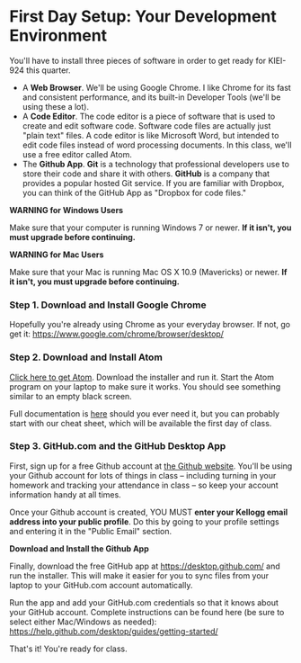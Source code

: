 # First Day Setup: Your Development Environment

You'll have to install three pieces of software in order to get ready for KIEI-924 this quarter.

- A **Web Browser**.  We'll be using Google Chrome. I like Chrome for its fast and consistent performance, and its built-in Developer Tools (we'll be using these a lot).
- A **Code Editor**. The code editor is a piece of software that is used to create and edit software code. Software code files are actually just "plain text" files.  A code editor is like Microsoft Word, but intended to edit code files instead of word processing documents. In this class, we'll use a free editor called Atom.
- The **Github App**. **Git** is a technology that professional developers use to store their code and share it with others. **GitHub** is a company that provides a popular hosted Git service.  If you are familiar with Dropbox, you can think of the GitHub App as "Dropbox for code files."

**WARNING for Windows Users**

Make sure that your computer is running Windows 7 or newer. **If it isn't, you must upgrade before continuing.**


**WARNING for Mac Users**

Make sure that your Mac is running Mac OS X 10.9 (Mavericks) or newer. **If it isn't, you must upgrade before continuing.**



### Step 1. Download and Install Google Chrome

Hopefully you're already using Chrome as your everyday browser.  If not, go get it: https://www.google.com/chrome/browser/desktop/

### Step 2. Download and Install Atom

[Click here to get Atom](http://atom.io). Download the installer and run it.  Start the Atom program on your laptop to make sure it works.  You should see something similar to an empty black screen.

Full documentation is [here](https://atom.io/docs) should you ever need it, but you can probably start with our cheat sheet, which will be available the first day of class.

### Step 3. GitHub.com and the GitHub Desktop App

First, sign up for a free Github account at [the Github website](https://github.com/). You'll be using your Github account for lots of things in class – including turning in your homework and tracking your attendance in class – so keep your account information handy at all times.

Once your Github account is created, YOU MUST **enter your Kellogg email address into your public profile**. Do this by going to your profile settings and entering it in the "Public Email" section.

**Download and Install the Github App**

Finally, download the free GitHub app at https://desktop.github.com/ and run the installer.  This will make it easier for you to sync files from your laptop to your GitHub.com account automatically. 

Run the app and add your GitHub.com credentials so that it knows about your GitHub account.  Complete instructions can be found here (be sure to select either Mac/Windows as needed): https://help.github.com/desktop/guides/getting-started/

That's it!  You're ready for class.
